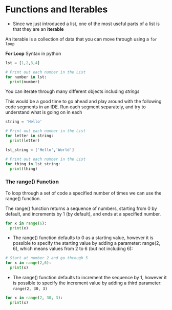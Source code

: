 # Functions and Iterables

- Since we just introduced a list, one of the most useful parts of a list is that they are an **iterable**

An iterable is a collection of data that you can move through using a `for loop`

**For Loop** Syntax in python

```python
lst = [1,2,3,4]

# Print out each number in the List
for number in lst:
  print(number)
  ```

You can iterate through many different objects including *strings*

This would be a good time to go ahead and play around with the following code segments in an IDE.  Run each segment separately, and try to understand what is going on in each

```python
string = 'Hello'

# Print out each number in the List
for letter in string:
  print(letter)
```

```python
lst_string = ['Hello','World']

# Print out each number in the List
for thing in lst_string:
  print(thing)
```

### The range() Function

To loop through a set of code a specified number of times we can use the range() function.

The range() function returns a sequence of numbers, starting from 0 by default, and increments by 1 (by default), and ends at a specified number.
```python
for x in range(6):
  print(x)
```

- The range() function defaults to 0 as a starting value, however it is possible to specify the starting value by adding a parameter: range(2, 6), which means values from 2 to 6 (but not including 6):

```python
# Start at number 2 and go through 5
for x in range(2,6):
  print(x)
```
- The range() function defaults to increment the sequence by 1, however it is possible to specify the increment value by adding a third parameter: `range(2, 30, 3)`

```python
for x in range(2, 30, 3):
  print(x)
```
